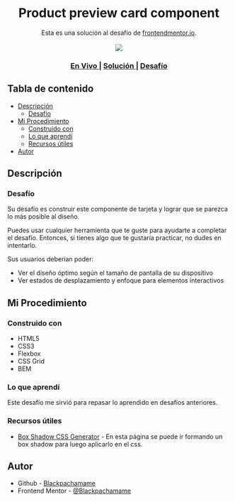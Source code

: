 <h1 align="center">Product preview card component</h1>

<div align="center">
   Esta es una solución al desafío de <a href="https://www.frontendmentor.io/">frontendmentor.io</a>.
</div>
<br>
<div align="center">
<img src="design/desktop-preview.jpg"></img>
  <h3>
    <a href="https://blackpachamame.github.io/desafíos-frontendmentor/product-preview-card-component/">
      En Vivo
    </a>
    <span> | </span>
    <a href="https://www.frontendmentor.io/solutions/product-preview-card-component-Qc3lo_vsvR">
      Solución
    </a>
   <span> | </span>
    <a href="https://www.frontendmentor.io/challenges/product-preview-card-component-GO7UmttRfa">
      Desafío
    </a>
  </h3>
</div>

## Tabla de contenido

- [Descripción](#descripción)
  - [Desafío](#desafío)
- [Mi Procedimiento](#mi-procedimiento)
  - [Construido con](#construido-con)
  - [Lo que aprendí](#lo-que-aprendí)
  - [Recursos útiles](#recursos-útiles)
- [Autor](#autor)

## Descripción

### Desafío

Su desafío es construir este componente de tarjeta y lograr que se parezca lo más posible al diseño.

Puedes usar cualquier herramienta que te guste para ayudarte a completar el desafío. Entonces, si tienes algo que te gustaría practicar, no dudes en intentarlo.

Sus usuarios deberían poder:

- Ver el diseño óptimo según el tamaño de pantalla de su dispositivo
- Ver estados de desplazamiento y enfoque para elementos interactivos

## Mi Procedimiento

### Construido con

- HTML5
- CSS3
- Flexbox
- CSS Grid
- BEM

### Lo que aprendí

Este desafío me sirvió para repasar lo aprendido en desafíos anteriores.

### Recursos útiles

- [Box Shadow CSS Generator](https://cssgenerator.org/box-shadow-css-generator.html) - En esta página se puede ir formando un box shadow para luego aplicarlo en el css.

## Autor

- Github - [Blackpachamame](https://github.com/Blackpachamame)
- Frontend Mentor - [@Blackpachamame](https://www.frontendmentor.io/profile/Blackpachamame)
